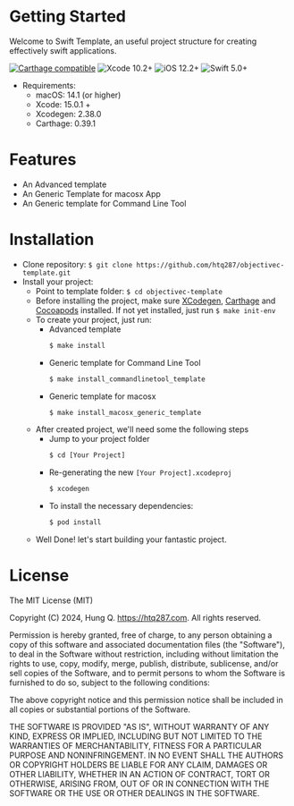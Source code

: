 # Getting Started
Welcome to Swift Template, an useful project structure for creating effectively swift applications.

[![Carthage compatible](https://img.shields.io/badge/Carthage-Compatible-brightgreen.svg?style=flat)](https://github.com/Carthage/Carthage)
![Xcode 10.2+](https://img.shields.io/badge/Xcode-10.2%2B-blue.svg)
![iOS 12.2+](https://img.shields.io/badge/iOS-12.2%2B-blue.svg)
![Swift 5.0+](https://img.shields.io/badge/Swift-5.0%2B-orange.svg)

- Requirements:
  - macOS: 14.1 (or higher)
  - Xcode: 15.0.1 +
  - Xcodegen: 2.38.0
  - Carthage: 0.39.1

# Features
- An Advanced template
- An Generic Template for macosx App
- An Generic template for Command Line Tool
  

# Installation
- Clone  repository: `$ git clone https://github.com/htq287/objectivec-template.git`
- Install your project:
  - Point to template folder: `$ cd objectivec-template`
  - Before installing the project, make sure [XCodegen](https://github.com/yonaskolb/XcodeGen), [Carthage](https://github.com/Carthage/Carthage#installing-carthage) and [Cocoapods](https://guides.cocoapods.org/using/getting-started.html) installed. If not yet installed, just run `$ make init-env`
  - To create your project, just run: 
    - Advanced template
      ```sh
      $ make install
      ```
    - Generic template for Command Line Tool 
      ```sh
      $ make install_commandlinetool_template
      ```
    - Generic template for macosx 
      ```sh
      $ make install_macosx_generic_template
      ```
  - After created project, we'll need some the following steps
    - Jump to your project folder
      ```sh
      $ cd [Your Project]
      ```
    - Re-generating the new `[Your Project].xcodeproj`
      ```sh
      $ xcodegen
      ```
    - To install the necessary dependencies:
      ```sh
      $ pod install
      ```
  - Well Done! let's start building your fantastic project.

# License
The MIT License (MIT)

Copyright (C) 2024, Hung Q. https://htq287.com. All rights reserved.

Permission is hereby granted, free of charge, to any person obtaining a copy
of this software and associated documentation files (the "Software"), to deal
in the Software without restriction, including without limitation the rights
to use, copy, modify, merge, publish, distribute, sublicense, and/or sell
copies of the Software, and to permit persons to whom the Software is
furnished to do so, subject to the following conditions:

The above copyright notice and this permission notice shall be included in all
copies or substantial portions of the Software.

THE SOFTWARE IS PROVIDED "AS IS", WITHOUT WARRANTY OF ANY KIND, EXPRESS OR
IMPLIED, INCLUDING BUT NOT LIMITED TO THE WARRANTIES OF MERCHANTABILITY,
FITNESS FOR A PARTICULAR PURPOSE AND NONINFRINGEMENT. IN NO EVENT SHALL THE
AUTHORS OR COPYRIGHT HOLDERS BE LIABLE FOR ANY CLAIM, DAMAGES OR OTHER
LIABILITY, WHETHER IN AN ACTION OF CONTRACT, TORT OR OTHERWISE, ARISING FROM,
OUT OF OR IN CONNECTION WITH THE SOFTWARE OR THE USE OR OTHER DEALINGS IN THE
SOFTWARE.

